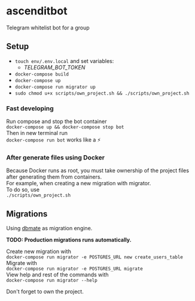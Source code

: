 # ascenditbot
Telegram whitelist bot for a group

## Setup

- `touch env/.env.local` and set variables:
  - *TELEGRAM_BOT_TOKEN*
- `docker-compose build`
- `docker-compose up`
- `docker-compose run migrator up`
- `sudo chmod u+x scripts/own_project.sh && ./scripts/own_project.sh`

### Fast developing
Run compose and stop the bot container  
`docker-compose up && docker-compose stop bot`  
Then in new terminal run  
`docker-compose run bot` works like a ⚡️

### After generate files using Docker
Because Docker runs as root, you must take ownership of the project files after generating them from containers.  
For example, when creating a new migration with migrator.  
To do so, use  
`./scripts/own_project.sh`

## Migrations
Using [dbmate](https://github.com/amacneil/dbmate)
as migration engine.

__TODO: Production migrations runs automatically.__

Create new migration with  
`docker-compose run migrator -e POSTGRES_URL new create_users_table`  
Migrate with  
`docker-compose run migrator -e POSTGRES_URL migrate`  
View help and rest of the commands with  
`docker-compose run migrator --help`

Don't forget to own the project.
